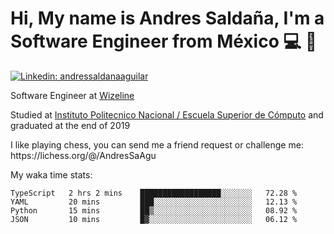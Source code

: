 # Hi, My name is Andres Saldaña, I'm a Software Engineer from México :computer: :boy:

[![Linkedin: andressaldanaaguilar](https://img.shields.io/badge/-andressaldanaaguilar-blue?style=flat-square&logo=Linkedin&logoColor=white&link=https://www.linkedin.com/in/thaianebraga/)](https://www.linkedin.com/in/andressaldanaaguilar)

<p>Software Engineer at <a href="https://www.wizeline.com/">Wizeline</a></p>
<p>Studied at <a href="https://en.wikipedia.org/wiki/ESCOM">Instituto Politecnico Nacional / Escuela Superior de Cómputo</a> and graduated at the end of 2019</p>
<p>I like playing chess, you can send me a friend request or challenge me: https://lichess.org/@/AndresSaAgu</p>

<p> My waka time stats: </p>

<!--START_SECTION:waka-->
```text
TypeScript   2 hrs 2 mins    ██████████████████░░░░░░░   72.28 % 
YAML         20 mins         ███░░░░░░░░░░░░░░░░░░░░░░   12.13 % 
Python       15 mins         ██▒░░░░░░░░░░░░░░░░░░░░░░   08.92 % 
JSON         10 mins         █▓░░░░░░░░░░░░░░░░░░░░░░░   06.12 % 
```
<!--END_SECTION:waka-->
